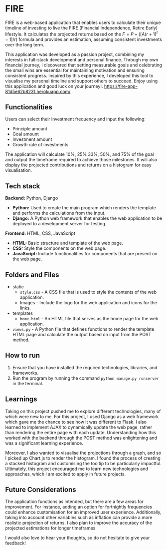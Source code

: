 # FIRE
FIRE is a web-based application that enables users to calculate their unique timeline of investing to live the FIRE (Financial Independence, Retire Early) lifestyle. It calculates the projected returns based on the $F = P + ([A(r + 1)^t - 1] / r)$ formula and provides an estimation, assuming consistent investments over the long term. 

This application was developed as a passion project, combining my interests in full-stack development and personal finance. Through my own financial journey, I discovered that setting measurable goals and celebrating the small wins are essential for maintaining motivation and ensuring consistent progress. Inspired by this experience, I developed this tool to visualise my personal timeline and support others to succeed. Enjoy using this application and good luck on your journey!. https://fire-app-81d5e62b8231.herokuapp.com/

## Functionalities 
Users can select their investment frequency and input the following:
- Principle amount
- Goal amount
- Investment amount
- Growth rate of investments

The application will calculate 10%, 25% 33%, 50%, and 75% of the goal and output the timeframe required to achieve those milestones. It will also display the projected contributions and returns on a histogram for easy visualisation.

## Tech stack
**Backend:** Python, Django
- **Python:** Used to create the main program which renders the template and performs the calculations from the input.
- **Django:** A Python web framework that enables the web application to be deployed to a development server for testing.

**Frontend:** HTML, CSS, JavaScript
- **HTML:** Basic structure and template of the web page.
- **CSS:** Style the components on the web page.
- **JavaScript:** Include functionalities for components that are present on the web page.

## Folders and Files
- static
  - `style.css` - A CSS file that is used to style the contents of the web application.
  - Images - Include the logo for the web application and icons for the links. 
- templates
  - `home.html` - An HTML file that serves as the home page for the web application.
- `views.py` - A Python file that defines functions to render the template HTML page and calculate the output based on input from the POST method. 

## How to run
1. Ensure that you have installed the required technologies, libraries, and frameworks.
2. Run the program by running the command `python manage.py runserver` in the terminal.

## Learnings
Taking on this project pushed me to explore different technologies, many of which were new to me. For this project, I used Django as a web framework which gave me the chance to see how it was different to Flask. I also learned to implement AJAX to dynamically update the web page, rather than rendering the entire page with each update. Understanding how this worked with the backend through the POST method was enlightening and was a significant learning experience. 

Moreover, I also wanted to visualise the projections through a graph, and so I picked up Chart.js to render the histogram. I found the process of creating a stacked histogram and customising the tooltip to be particularly impactful. Ultimately, this project encouraged me to learn new technologies and approaches, which I am excited to apply in future projects.

## Future Considerations
The application functions as intended, but there are a few areas for improvement. For instance, adding an option for fortnightly frequencies could enhance customisation for an improved user experience. Additionally, taking into account other variables such as inflation can provide a more realistic projection of returns. I also plan to improve the accuracy of the projected estimations for longer timeframes.

I would also love to hear your thoughts, so do not hesitate to give your feedback!
